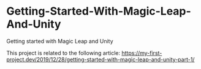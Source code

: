# Getting-Started-With-Magic-Leap-And-Unity
Getting started with Magic Leap and Unity

This project is related to the following article: https://my-first-project.dev/2019/12/28/getting-started-with-magic-leap-and-unity-part-1/
